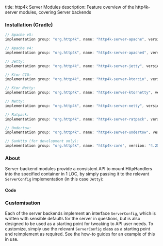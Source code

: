 title: http4k Server Modules
description: Feature overview of the http4k-server modules, covering Server backends

### Installation (Gradle)

```groovy
// Apache v5: 
implementation group: "org.http4k", name: "http4k-server-apache", version: "4.25.5.2"

// Apache v4: 
implementation group: "org.http4k", name: "http4k-server-apache4", version: "4.25.5.2"

// Jetty: 
implementation group: "org.http4k", name: "http4k-server-jetty", version: "4.25.5.2"

// Ktor CIO: 
implementation group: "org.http4k", name: "http4k-server-ktorcio", version: "4.25.5.2"

// Ktor Netty: 
implementation group: "org.http4k", name: "http4k-server-ktornetty", version: "4.25.5.2"

// Netty: 
implementation group: "org.http4k", name: "http4k-server-netty", version: "4.25.5.2"

// Ratpack: 
implementation group: "org.http4k", name: "http4k-server-ratpack", version: "4.25.5.2"

// Undertow: 
implementation group: "org.http4k", name: "http4k-server-undertow", version: "4.25.5.2"

// SunHttp (for development only): 
implementation group: "org.http4k", name: "http4k-core", version: "4.25.5.2"
```

### About
Server-backend modules provide a consistent API to mount HttpHandlers into the specified container in 1 LOC, by 
simply passing it to the relevant `ServerConfig` implementation (in this case `Jetty`):

#### Code [<img class="octocat"/>](https://github.com/http4k/http4k/blob/master/src/docs/guide/reference/servers/example_http.kt)

<script src="https://gist-it.appspot.com/https://github.com/http4k/http4k/blob/master/src/docs/guide/reference/servers/example_http.kt"></script>

### Customisation
Each of the server backends implement an interface `ServerConfig`, which is written with sensible defaults for the server in questions, 
but is also designed to be used as a starting point for tweaking to API user needs. To customize, simply use the relevant `ServerConfig` 
class as a starting point and reimplement as required. See the how-to guides for an example of this in use.
